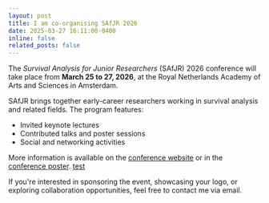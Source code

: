 ```yaml
---
layout: post
title: I am co-organising SAfJR 2026
date: 2025-03-27 16:11:00-0400
inline: false
related_posts: false
---
```

The *Survival Analysis for Junior Researchers* (SAfJR) 2026 conference will take place from **March 25 to 27, 2026**, at the Royal Netherlands Academy of Arts and Sciences in Amsterdam.

SAfJR brings together early-career researchers working in survival analysis and related fields. The program features:

- Invited keynote lectures  
- Contributed talks and poster sessions  
- Social and networking activities

More information is available on the [conference website](https://www.safjr.org/) or in the [conference poster](/assets/pdf/SAfJR2026.pdf). [test](/assets/pdf/example_pdf.pdf)

If you're interested in sponsoring the event, showcasing your logo, or exploring collaboration opportunities, feel free to contact me via email.
